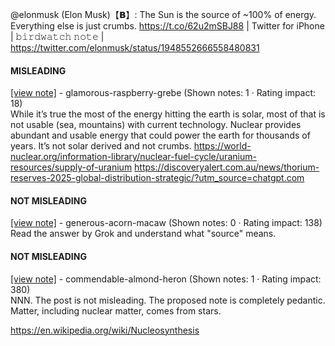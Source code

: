 @elonmusk (Elon Musk)【𝗕】: The Sun is the source of ~100% of energy. Everything else is just crumbs. https://t.co/62u2mSBJ88 | Twitter for iPhone | 𝚋𝚒𝚛𝚍𝚠𝚊𝚝𝚌𝚑 𝚗𝚘𝚝𝚎 | https://twitter.com/elonmusk/status/1948552666558480831

#### MISLEADING

[[view note]](https://x.com/i/birdwatch/n/1948618610240618863) - glamorous-raspberry-grebe (Shown notes: 1 · Rating impact: 18)\
While it’s true the most of the energy hitting the earth is solar, most of that is not usable  (sea, mountains) with current technology. Nuclear provides abundant and usable energy that could power the earth for thousands of years. It’s not solar derived and not crumbs. 
https://world-nuclear.org/information-library/nuclear-fuel-cycle/uranium-resources/supply-of-uranium
https://discoveryalert.com.au/news/thorium-reserves-2025-global-distribution-strategic/?utm_source=chatgpt.com

#### NOT MISLEADING

[[view note]](https://x.com/i/birdwatch/n/1948636531432063130) - generous-acorn-macaw (Shown notes: 0 · Rating impact: 138)\
Read the answer by Grok and understand what "source" means.

#### NOT MISLEADING

[[view note]](https://x.com/i/birdwatch/n/1948633549286113418) - commendable-almond-heron (Shown notes: 1 · Rating impact: 380)\
NNN. The post is not misleading. The proposed note is completely pedantic. Matter, including nuclear matter, comes from stars.

https://en.wikipedia.org/wiki/Nucleosynthesis
